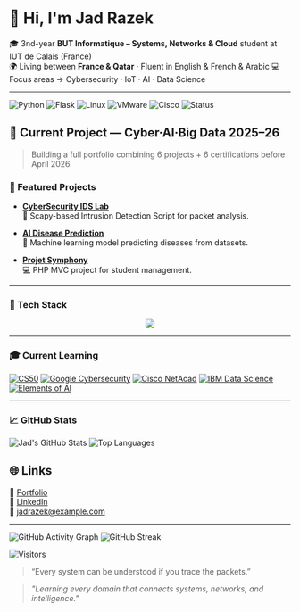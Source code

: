 # 👋 Hi, I'm Jad Razek

🎓 3nd-year **BUT Informatique – Systems, Networks & Cloud** student at IUT de Calais (France)  
🌍 Living between **France & Qatar** · Fluent in English & French & Arabic
💻 Focus areas → Cybersecurity · IoT · AI · Data Science  



---


![Python](https://img.shields.io/badge/Python-3.11-blue?logo=python)
![Flask](https://img.shields.io/badge/Flask-Web%20Dev-black?logo=flask)
![Linux](https://img.shields.io/badge/Linux-Admin%20Skills-yellow?logo=linux)
![VMware](https://img.shields.io/badge/VMware-Virtualization-blue?logo=vmware)
![Cisco](https://img.shields.io/badge/Cisco-Networking-red?logo=cisco)
![Status](https://img.shields.io/badge/Status-Building%20Portfolio-success)


## 🧠 Current Project — Cyber·AI·Big Data 2025–26
> Building a full portfolio combining 6 projects + 6 certifications before April 2026.
>
> 
### 🧩 Featured Projects

- [**CyberSecurity IDS Lab**](https://github.com/jad974/CyberSecurity-IDS-Lab)  
  🧠 Scapy-based Intrusion Detection Script for packet analysis.

- [**AI Disease Prediction**](https://github.com/jad974/ai-disease-prediction)  
  🤖 Machine learning model predicting diseases from datasets.

- [**Projet Symphony**](https://github.com/jad974/Projet-Symphony)  
  💻 PHP MVC project for student management.

---

### 🧰 Tech Stack
<p align="center">
  <img src="https://skillicons.dev/icons?i=python,flask,linux,git,github,docker,sqlite,vscode,raspberrypi" />
</p>

---
### 🎓 Current Learning
[![CS50](https://img.shields.io/badge/CS50x-Harvard-red?logo=edx)](https://cs50.harvard.edu/x)
[![Google Cybersecurity](https://img.shields.io/badge/Google-Cybersecurity-blue?logo=coursera)](https://coursera.org/professional-certificates/google-cybersecurity)
[![Cisco NetAcad](https://img.shields.io/badge/Cisco-Networking-orange?logo=cisco)](https://netacad.com)
[![IBM Data Science](https://img.shields.io/badge/IBM-Data_Science-lightblue?logo=ibm)](https://coursera.org)
[![Elements of AI](https://img.shields.io/badge/Elements_of_AI-Finland-darkblue)](https://elementsofai.com)

---
### 📈 GitHub Stats
![Jad's GitHub Stats](https://github-readme-stats.vercel.app/api?username=jad974&show_icons=true&theme=github_dark)
![Top Languages](https://github-readme-stats.vercel.app/api/top-langs/?username=jad974&layout=compact&theme=github_dark)



## 🌐 Links
🔗 [Portfolio](https://ecv.jrcan.dev/jadabdu/)  
💼 [LinkedIn](https://linkedin.com/in/jad-razek)  
📧 jadrazek@example.com  

---


![GitHub Activity Graph](https://github-readme-activity-graph.vercel.app/graph?username=jad974&theme=github-dark)
![GitHub Streak](https://streak-stats.demolab.com?user=jad974&theme=github-dark)

![Visitors](https://visitor-badge.laobi.icu/badge?page_id=jad974)
> “Every system can be understood if you trace the packets.”


> *"Learning every domain that connects systems, networks, and intelligence."*
